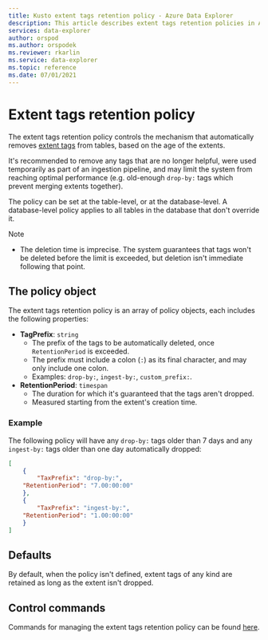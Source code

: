 ```yaml
---
title: Kusto extent tags retention policy - Azure Data Explorer
description: This article describes extent tags retention policies in Azure Data Explorer.
services: data-explorer
author: orspod
ms.author: orspodek
ms.reviewer: rkarlin
ms.service: data-explorer
ms.topic: reference
ms.date: 07/01/2021
---
```

# Extent tags retention policy

The extent tags retention policy controls the mechanism that automatically removes [extent tags](extents-overview.md#extent-tagging) from tables, based on the age of the extents.

It's recommended to remove any tags that are no longer helpful, were used temporarily as part of an ingestion pipeline, and may limit the system from reaching optimal performance (e.g. old-enough `drop-by:` tags which prevent merging extents together).

The policy can be set at the table-level, or at the database-level. A database-level policy applies to all tables in the database that don't override it.

> [!NOTE]
> * The deletion time is imprecise. The system guarantees that tags won't be deleted before the limit is exceeded, but deletion isn't immediate following that point.

## The policy object

The extent tags retention policy is an array of policy objects, each includes the following properties:

* **TagPrefix**: `string`
    * The prefix of the tags to be automatically deleted, once `RetentionPeriod` is exceeded.
	* The prefix must include a colon (`:`) as its final character, and may only include one colon.
    * Examples: `drop-by:`, `ingest-by:`, `custom_prefix:`.
* **RetentionPeriod**: `timespan`
    * The duration for which it's guaranteed that the tags aren't dropped.
	* Measured starting from the extent's creation time.

### Example

The following policy will have any `drop-by:` tags older than 7 days and any `ingest-by:` tags older than one day automatically dropped:

```json
[
    {
    	"TaxPrefix": "drop-by:",
	"RetentionPeriod": "7.00:00:00"
    },
    {
    	"TaxPrefix": "ingest-by:",
	"RetentionPeriod": "1.00:00:00"
    }
]
```

## Defaults

By default, when the policy isn't defined, extent tags of any kind are retained as long as the extent isn't dropped.

## Control commands

Commands for managing the extent tags retention policy can be found [here](extent-tags-retention-policy.md).

